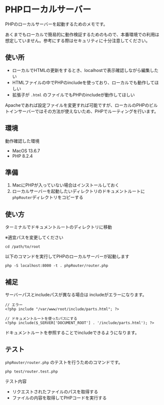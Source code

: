 # PHPローカルサーバー

PHPのローカルサーバーを起動するためのメモです。

あくまでもローカルで簡易的に動作検証するためのもので、本番環境での利用は想定していません。参考にする際はセキュリティに十分注意してください。

## 使い所

* ローカルでHTMLの更新をするとき、localhostで表示確認しながら編集したい
* HTMLファイルの中でPHPのincludeを使っており、ローカルでも動作してほしい
* 拡張子が `.html` のファイルでもPHPのincludeが動作してほしい

Apacheであれば設定ファイルを変更すれば可能ですが、ローカルのPHPのビルトインサーバーではその方法が使えないため、PHPでルーティングを行います。

## 環境
動作確認した環境

- MacOS 13.6.7
- PHP 8.2.4 

## 準備
1. MacにPHPが入っていない場合はインストールしておく
2. ローカルサーバーを起動したいディレクトリのドキュメントルートに`phpRouter`ディレクトリをコピーする

## 使い方
ターミナルでドキュメントルートのディレクトリに移動

※適宜パスを変更してください

```
cd /path/to/root
```

以下のコマンドを実行してPHPのローカルサーバーが起動します

```
php -S localhost:8000 -t . phpRouter/router.php
```

## 補足
サーバーパスとincludeパスが異なる場合は includeがエラーになります。

```
// エラー
<?php include "/var/www/root/include/parts.html"; ?>
```

```
// ドキュメントルートを使ったパスにする
<?php include($_SERVER['DOCUMENT_ROOT'] . '/include/parts.html'); ?>
```

ドキュメントルートを参照することでincludeできるようになります。

## テスト

`phpRouter/router.php` のテストを行うためのコマンドです。

```
php test/router.test.php
```

テスト内容

* リクエストされたファイルのパスを取得する
* ファイルの内容を取得してPHPコードを実行する